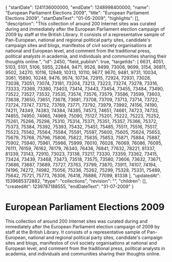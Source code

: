 {
  "startDate": 1241136000000, 
  "endDate": 1248998400000, 
  "name": "European Parliament Elections 2009", 
  "title": "European Parliament Elections 2009", 
  "startDateText": "01-05-2009", 
  "highlights": [], 
  "description": "This collection of around 200 Internet sites was curated during and immediately after the European Parliament election campaign of 2009 by staff at the British Library. It consists of a representative sample of Pan-European, national and regional political party sites, candidate's campaign sites and blogs, manifestos of civil society organisations at national and European level, and comment from the traditional press, political analysts in academia, and individuals and communities sharing their thoughts online.", 
  "id": 2450, 
  "field_publish": true, 
  "targetIds": [
    6631, 
    4051, 
    5103, 
    5101, 
    5106, 
    5955, 
    22844, 
    9471, 
    9526, 
    9499, 
    73006, 
    9699, 
    3154, 
    36811, 
    9502, 
    34270, 
    10116, 
    12949, 
    10313, 
    10110, 
    9677, 
    9670, 
    9481, 
    9731, 
    10034, 
    3061, 
    15890, 
    10248, 
    9476, 
    9574, 
    10734, 
    72915, 
    72924, 
    72931, 
    73028, 
    73038, 
    73051, 
    73074, 
    73181, 
    73204, 
    73213, 
    73223, 
    73274, 
    73278, 
    73316, 
    73333, 
    73369, 
    73380, 
    73403, 
    73414, 
    73443, 
    73454, 
    73455, 
    73484, 
    73490, 
    73522, 
    73527, 
    73532, 
    73535, 
    73574, 
    73576, 
    73579, 
    73586, 
    73599, 
    73603, 
    73638, 
    73650, 
    73651, 
    73678, 
    73681, 
    73708, 
    73709, 
    73713, 
    73714, 
    73722, 
    73724, 
    73747, 
    73752, 
    73769, 
    73771, 
    73792, 
    73979, 
    73992, 
    74156, 
    74190, 
    74211, 
    74349, 
    74383, 
    74384, 
    74385, 
    74573, 
    74651, 
    74661, 
    74723, 
    74733, 
    74855, 
    74950, 
    74965, 
    74969, 
    75090, 
    75127, 
    75201, 
    75222, 
    75223, 
    75252, 
    75261, 
    75266, 
    75298, 
    75310, 
    75314, 
    75371, 
    75351, 
    75357, 
    75366, 
    75372, 
    75373, 
    75384, 
    75392, 
    75393, 
    75432, 
    75451, 
    75485, 
    75511, 
    75516, 
    75517, 
    75523, 
    75562, 
    75564, 
    75584, 
    75591, 
    75597, 
    75600, 
    75605, 
    75624, 
    75653, 
    75679, 
    75768, 
    75796, 
    75806, 
    75822, 
    75835, 
    75853, 
    75871, 
    75884, 
    75887, 
    75902, 
    75940, 
    75961, 
    75986, 
    75999, 
    76010, 
    76028, 
    76069, 
    76086, 
    76095, 
    76111, 
    76159, 
    76162, 
    76179, 
    76340, 
    76436, 
    76841, 
    77632, 
    78221, 
    81337, 
    81339, 
    73143, 
    72910, 
    73023, 
    73138, 
    73217, 
    73330, 
    73359, 
    73362, 
    73415, 
    73424, 
    73439, 
    73468, 
    73473, 
    73518, 
    73575, 
    73580, 
    73606, 
    73632, 
    73671, 
    73686, 
    73687, 
    73689, 
    73727, 
    73763, 
    73799, 
    73870, 
    73911, 
    74107, 
    74194, 
    74196, 
    74272, 
    74982, 
    75056, 
    75236, 
    75262, 
    75299, 
    75328, 
    75331, 
    75489, 
    75642, 
    75721, 
    75773, 
    76306, 
    76418, 
    76886, 
    77099, 
    81338
  ], 
  "updatedAt": 1539685372882, 
  "ttype": "collections", 
  "revision": "", 
  "children": [], 
  "createdAt": 1239787188555, 
  "endDateText": "31-07-2009"
}

# European Parliament Elections 2009

This collection of around 200 Internet sites was curated during and immediately after the European Parliament election campaign of 2009 by staff at the British Library. It consists of a representative sample of Pan-European, national and regional political party sites, candidate's campaign sites and blogs, manifestos of civil society organisations at national and European level, and comment from the traditional press, political analysts in academia, and individuals and communities sharing their thoughts online.